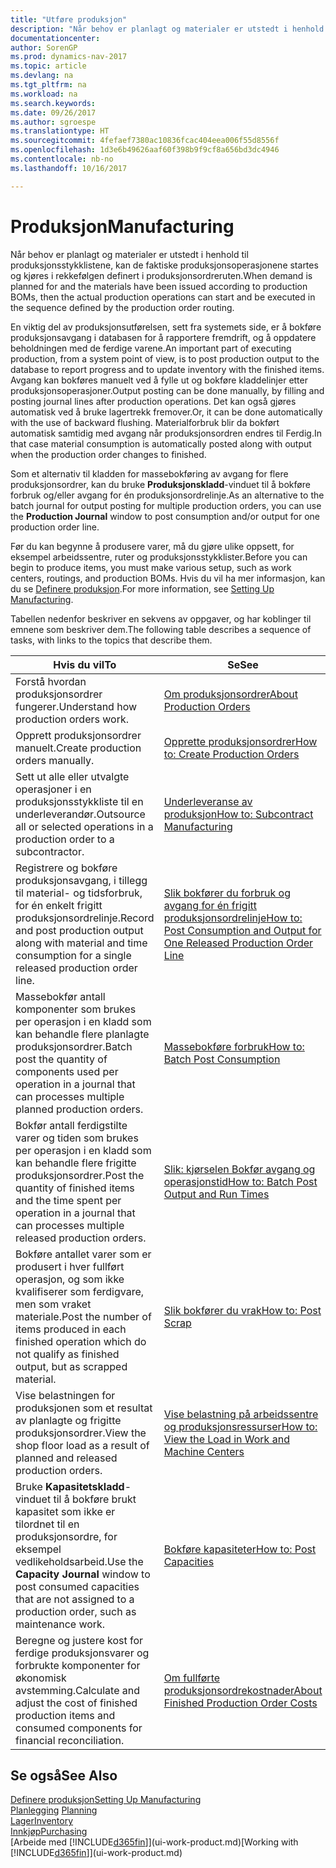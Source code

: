 ```yaml
---
title: "Utføre produksjon"
description: "Når behov er planlagt og materialer er utstedt i henhold til produksjonsstykklistene, kan de faktiske produksjonsoperasjonene startes og kjøres i rekkefølgen definert i produksjonsordreruten."
documentationcenter: 
author: SorenGP
ms.prod: dynamics-nav-2017
ms.topic: article
ms.devlang: na
ms.tgt_pltfrm: na
ms.workload: na
ms.search.keywords: 
ms.date: 09/26/2017
ms.author: sgroespe
ms.translationtype: HT
ms.sourcegitcommit: 4fefaef7380ac10836fcac404eea006f55d8556f
ms.openlocfilehash: 1d3e6b49626aaf60f398b9f9cf8a656bd3dc4946
ms.contentlocale: nb-no
ms.lasthandoff: 10/16/2017

---
```

# <a name="manufacturing"></a><span data-ttu-id="c9392-103">Produksjon</span><span class="sxs-lookup"><span data-stu-id="c9392-103">Manufacturing</span></span>
<span data-ttu-id="c9392-104">Når behov er planlagt og materialer er utstedt i henhold til produksjonsstykklistene, kan de faktiske produksjonsoperasjonene startes og kjøres i rekkefølgen definert i produksjonsordreruten.</span><span class="sxs-lookup"><span data-stu-id="c9392-104">When demand is planned for and the materials have been issued according to production BOMs, then the actual production operations can start and be executed in the sequence defined by the production order routing.</span></span>  

<span data-ttu-id="c9392-105">En viktig del av produksjonsutførelsen, sett fra systemets side, er å bokføre produksjonsavgang i databasen for å rapportere fremdrift, og å oppdatere beholdningen med de ferdige varene.</span><span class="sxs-lookup"><span data-stu-id="c9392-105">An important part of executing production, from a system point of view, is to post production output to the database to report progress and to update inventory with the finished items.</span></span> <span data-ttu-id="c9392-106">Avgang kan bokføres manuelt ved å fylle ut og bokføre kladdelinjer etter produksjonsoperasjoner.</span><span class="sxs-lookup"><span data-stu-id="c9392-106">Output posting can be done manually, by filling and posting journal lines after production operations.</span></span> <span data-ttu-id="c9392-107">Det kan også gjøres automatisk ved å bruke lagertrekk fremover.</span><span class="sxs-lookup"><span data-stu-id="c9392-107">Or, it can be done automatically with the use of backward flushing.</span></span> <span data-ttu-id="c9392-108">Materialforbruk blir da bokført automatisk samtidig med avgang når produksjonsordren endres til Ferdig.</span><span class="sxs-lookup"><span data-stu-id="c9392-108">In that case material consumption is automatically posted along with output when the production order changes to finished.</span></span>  

<span data-ttu-id="c9392-109">Som et alternativ til kladden for massebokføring av avgang for flere produksjonsordrer, kan du bruke **Produksjonskladd**-vinduet til å bokføre forbruk og/eller avgang for én produksjonsordrelinje.</span><span class="sxs-lookup"><span data-stu-id="c9392-109">As an alternative to the batch journal for output posting for multiple production orders, you can use the **Production Journal** window to post consumption and/or output for one production order line.</span></span>

<span data-ttu-id="c9392-110">Før du kan begynne å produsere varer, må du gjøre ulike oppsett, for eksempel arbeidssentre, ruter og produksjonsstykklister.</span><span class="sxs-lookup"><span data-stu-id="c9392-110">Before you can begin to produce items, you must make various setup, such as work centers, routings, and production BOMs.</span></span> <span data-ttu-id="c9392-111">Hvis du vil ha mer informasjon, kan du se [Definere produksjon](production-configure-production-processes.md).</span><span class="sxs-lookup"><span data-stu-id="c9392-111">For more information, see [Setting Up Manufacturing](production-configure-production-processes.md).</span></span>

<span data-ttu-id="c9392-112">Tabellen nedenfor beskriver en sekvens av oppgaver, og har koblinger til emnene som beskriver dem.</span><span class="sxs-lookup"><span data-stu-id="c9392-112">The following table describes a sequence of tasks, with links to the topics that describe them.</span></span>   

|<span data-ttu-id="c9392-113">**Hvis du vil**</span><span class="sxs-lookup"><span data-stu-id="c9392-113">**To**</span></span>|<span data-ttu-id="c9392-114">**Se**</span><span class="sxs-lookup"><span data-stu-id="c9392-114">**See**</span></span>|  
|------------|-------------|  
|<span data-ttu-id="c9392-115">Forstå hvordan produksjonsordrer fungerer.</span><span class="sxs-lookup"><span data-stu-id="c9392-115">Understand how production orders work.</span></span>|[<span data-ttu-id="c9392-116">Om produksjonsordrer</span><span class="sxs-lookup"><span data-stu-id="c9392-116">About Production Orders</span></span>](production-about-production-orders.md)|
|<span data-ttu-id="c9392-117">Opprett produksjonsordrer manuelt.</span><span class="sxs-lookup"><span data-stu-id="c9392-117">Create production orders manually.</span></span>|[<span data-ttu-id="c9392-118">Opprette produksjonsordrer</span><span class="sxs-lookup"><span data-stu-id="c9392-118">How to: Create Production Orders</span></span>](production-how-to-create-production-orders.md)|
|<span data-ttu-id="c9392-119">Sett ut alle eller utvalgte operasjoner i en produksjonsstykkliste til en underleverandør.</span><span class="sxs-lookup"><span data-stu-id="c9392-119">Outsource all or selected operations in a production order to a subcontractor.</span></span>|[<span data-ttu-id="c9392-120">Underleveranse av produksjon</span><span class="sxs-lookup"><span data-stu-id="c9392-120">How to: Subcontract Manufacturing</span></span>](production-how-to-subcontract-manufacturing.md)|
|<span data-ttu-id="c9392-121">Registrere og bokføre produksjonsavgang, i tillegg til material- og tidsforbruk, for én enkelt frigitt produksjonsordrelinje.</span><span class="sxs-lookup"><span data-stu-id="c9392-121">Record and post production output along with material and time consumption for a single released production order line.</span></span>|[<span data-ttu-id="c9392-122">Slik bokfører du forbruk og avgang for én frigitt produksjonsordrelinje</span><span class="sxs-lookup"><span data-stu-id="c9392-122">How to: Post Consumption and Output for One Released Production Order Line</span></span>](production-how-to-register-consumption-and-output.md)|  
|<span data-ttu-id="c9392-123">Massebokfør antall komponenter som brukes per operasjon i en kladd som kan behandle flere planlagte produksjonsordrer.</span><span class="sxs-lookup"><span data-stu-id="c9392-123">Batch post the quantity of components used per operation in a journal that can processes multiple planned production orders.</span></span>|[<span data-ttu-id="c9392-124">Massebokføre forbruk</span><span class="sxs-lookup"><span data-stu-id="c9392-124">How to: Batch Post Consumption</span></span>](production-how-to-post-consumption.md)|
|<span data-ttu-id="c9392-125">Bokfør antall ferdigstilte varer og tiden som brukes per operasjon i en kladd som kan behandle flere frigitte produksjonsordrer.</span><span class="sxs-lookup"><span data-stu-id="c9392-125">Post the quantity of finished items and the time spent per operation in a journal that can processes multiple released production orders.</span></span>|[<span data-ttu-id="c9392-126">Slik: kjørselen Bokfør avgang og operasjonstid</span><span class="sxs-lookup"><span data-stu-id="c9392-126">How to: Batch Post Output and Run Times</span></span>](production-how-to-post-output-quantity.md)|  
|<span data-ttu-id="c9392-127">Bokføre antallet varer som er produsert i hver fullført operasjon, og som ikke kvalifiserer som ferdigvare, men som vraket materiale.</span><span class="sxs-lookup"><span data-stu-id="c9392-127">Post the number of items produced in each finished operation which do not qualify as finished output, but as scrapped material.</span></span>|[<span data-ttu-id="c9392-128">Slik bokfører du vrak</span><span class="sxs-lookup"><span data-stu-id="c9392-128">How to: Post Scrap</span></span>](production-how-to-post-scrap.md)|
|<span data-ttu-id="c9392-129">Vise belastningen for produksjonen som et resultat av planlagte og frigitte produksjonsordrer.</span><span class="sxs-lookup"><span data-stu-id="c9392-129">View the shop floor load as a result of planned and released production orders.</span></span>|[<span data-ttu-id="c9392-130">Vise belastning på arbeidssentre og produksjonsressurser</span><span class="sxs-lookup"><span data-stu-id="c9392-130">How to: View the Load in Work and Machine Centers</span></span>](production-how-to-view-the-load-on-work-centers.md)|      
|<span data-ttu-id="c9392-131">Bruke **Kapasitetskladd**-vinduet til å bokføre brukt kapasitet som ikke er tilordnet til en produksjonsordre, for eksempel vedlikeholdsarbeid.</span><span class="sxs-lookup"><span data-stu-id="c9392-131">Use the **Capacity Journal** window to post consumed capacities that are not assigned to a production order, such as maintenance work.</span></span>|[<span data-ttu-id="c9392-132">Bokføre kapasiteter</span><span class="sxs-lookup"><span data-stu-id="c9392-132">How to: Post Capacities</span></span>](production-how-to-post-capacities.md)|  
|<span data-ttu-id="c9392-133">Beregne og justere kost for ferdige produksjonsvarer og forbrukte komponenter for økonomisk avstemming.</span><span class="sxs-lookup"><span data-stu-id="c9392-133">Calculate and adjust the cost of finished production items and consumed components for financial reconciliation.</span></span>|[<span data-ttu-id="c9392-134">Om fullførte produksjonsordrekostnader</span><span class="sxs-lookup"><span data-stu-id="c9392-134">About Finished Production Order Costs</span></span>](finance-about-finished-production-order-costs.md)|  

## <a name="see-also"></a><span data-ttu-id="c9392-135">Se også</span><span class="sxs-lookup"><span data-stu-id="c9392-135">See Also</span></span>  
[<span data-ttu-id="c9392-136">Definere produksjon</span><span class="sxs-lookup"><span data-stu-id="c9392-136">Setting Up Manufacturing</span></span>](production-configure-production-processes.md)  
<span data-ttu-id="c9392-137">[Planlegging](production-planning.md)    </span><span class="sxs-lookup"><span data-stu-id="c9392-137">[Planning](production-planning.md)    </span></span>  
[<span data-ttu-id="c9392-138">Lager</span><span class="sxs-lookup"><span data-stu-id="c9392-138">Inventory</span></span>](inventory-manage-inventory.md)  
[<span data-ttu-id="c9392-139">Innkjøp</span><span class="sxs-lookup"><span data-stu-id="c9392-139">Purchasing</span></span>](purchasing-manage-purchasing.md)  
<span data-ttu-id="c9392-140">[Arbeide med [!INCLUDE[d365fin](includes/d365fin_md.md)]](ui-work-product.md)</span><span class="sxs-lookup"><span data-stu-id="c9392-140">[Working with [!INCLUDE[d365fin](includes/d365fin_md.md)]](ui-work-product.md)</span></span>

